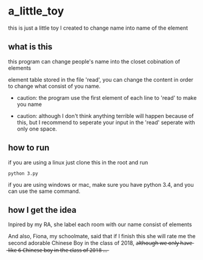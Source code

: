 # a_little_toy
this is just a little toy I created to change name into name of the element

## what is this

this program can change people's name into the closet cobination of elements

element table stored in the file 'read', you can change the content in order to change what consist of you name.

* caution: the program use the first element of each line to 'read' to make you name

* caution: although I don't think anything terrible will happen because of this, but I recommend to seperate your input in the 
'read' seperate with only one space.


## how to run

if you are using a linux just clone this in the root and run

    python 3.py
  
if you are using windows or mac, make sure you have python 3.4, and you can use the same command.

## how I get the idea

Inpired by my RA, she label each room with our name consist of elements

And also, Fiona, my schoolmate, said that if I finish this she will rate me the second adorable Chinese Boy in the class of 2018,
a̶l̶t̶h̶o̶u̶g̶h̶ ̶w̶e̶ ̶o̶n̶l̶y̶ ̶h̶a̶v̶e̶ ̶l̶i̶k̶e̶ ̶6̶ ̶C̶h̶i̶n̶e̶s̶e̶ ̶b̶o̶y̶ ̶i̶n̶ ̶t̶h̶e̶ ̶c̶l̶a̶s̶s̶ ̶o̶f̶ ̶2̶0̶1̶8̶ ̶.̶.̶.̶
